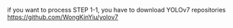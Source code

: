 if you want to process STEP 1-1, you have to download YOLOv7 repositories
https://github.com/WongKinYiu/yolov7
